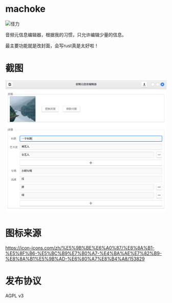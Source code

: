 # machoke

![怪力](https://media.52poke.com/wiki/archive/8/8e/20140413160340%21067Machoke.png)

音频元信息编辑器，根据我的习惯，只允许编辑少量的信息。

最主要功能就是改封面，会写rust真是太好啦！

# 截图

![截图](./_image/shot.png)

# 图标来源

https://icon-icons.com/zh/%E5%9B%BE%E6%A0%87/%E8%8A%B1-%E5%8F%B6-%E5%BC%B9%E7%B0%A7-%E4%BA%AE%E7%82%B9-%E8%8A%B1%E5%9B%AD-%E6%80%A7%E8%B4%A8/153829

# 发布协议

AGPL v3
